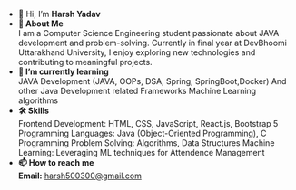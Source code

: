 - **👋** Hi, I’m **Harsh Yadav**
- **🚀 About Me** <br>
  I am a Computer Science Engineering student passionate about JAVA development and problem-solving. Currently in final year at DevBhoomi Uttarakhand University, I enjoy exploring new technologies and contributing to meaningful projects.
- **🌱 I’m currently learning** <br>
  JAVA Development (JAVA, OOPs, DSA, Spring, SpringBoot,Docker)
  And other Java Development related Frameworks
  Machine Learning algorithms <br>
- **🛠 Skills** <br>
  Frontend Development: HTML, CSS, JavaScript, React.js, Bootstrap 5
  Programming Languages: Java (Object-Oriented Programming), C Programming
  Problem Solving: Algorithms, Data Structures
  Machine Learning: Leveraging ML techniques for Attendence Management
- **📫 How to reach me** <br>
  **Email:** harsh500300@gmail.com

<!---
Harsh500300/Harsh500300 is a ✨ special ✨ repository because its `README.md` (this file) appears on your GitHub profile.
You can click the Preview link to take a look at your changes.
--->
